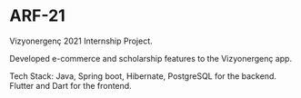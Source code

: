 # ARF-21

Vizyonergenç 2021 Internship Project.

Developed e-commerce and scholarship features to the Vizyonergenç app.

Tech Stack: Java, Spring boot, Hibernate, PostgreSQL for the backend. Flutter and Dart for the frontend.
